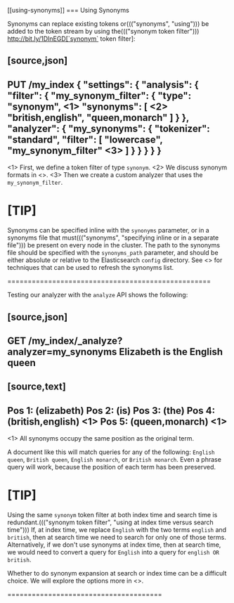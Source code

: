 [[using-synonyms]]
=== Using Synonyms

Synonyms can replace existing tokens or((("synonyms", "using"))) be added to the token stream by using the((("synonym token filter")))
http://bit.ly/1DInEGD[`synonym` token filter]:

[source,json]
-------------------------------------
PUT /my_index
{
  "settings": {
    "analysis": {
      "filter": {
        "my_synonym_filter": {
          "type": "synonym", <1>
          "synonyms": [ <2>
            "british,english",
            "queen,monarch"
          ]
        }
      },
      "analyzer": {
        "my_synonyms": {
          "tokenizer": "standard",
          "filter": [
            "lowercase",
            "my_synonym_filter" <3>
          ]
        }
      }
    }
  }
}
-------------------------------------
<1> First, we define a token filter of type `synonym`.
<2> We discuss synonym formats in <<synonym-formats>>.
<3> Then we create a custom analyzer that uses the `my_synonym_filter`.

[TIP]
==================================================

Synonyms can be specified inline with the `synonyms` parameter, or in a
synonyms file that must((("synonyms", "specifying inline or in a separate file"))) be present on every node in the cluster. The path to
the synonyms file should be specified with the `synonyms_path` parameter, and
should be either absolute or relative to the Elasticsearch `config` directory.
See <<updating-stopwords>> for techniques that can be used to refresh the
synonyms list.

==================================================

Testing our analyzer with the `analyze` API shows the following:

[source,json]
-------------------------------------
GET /my_index/_analyze?analyzer=my_synonyms
Elizabeth is the English queen
-------------------------------------

[source,text]
------------------------------------
Pos 1: (elizabeth)
Pos 2: (is)
Pos 3: (the)
Pos 4: (british,english) <1>
Pos 5: (queen,monarch) <1>
------------------------------------
<1> All synonyms occupy the same position as the original term.

A document like this will match queries for any of the following: `English queen`,
`British queen`, `English monarch`, or `British monarch`.
Even a phrase query will work, because the position of
each term has been preserved.

[TIP]
======================================

Using the same `synonym` token filter at both index time and search time is
redundant.((("synonym token filter", "using at index time versus search time")))  If, at index time, we replace `English` with the two terms
`english` and `british`, then at search time we need to search for only one of
those terms.  Alternatively, if we don't use synonyms at index time, then at
search time, we would need to convert a query for `English` into a query for
`english OR british`.

Whether to do synonym expansion at search or index time can be a difficult
choice.  We will explore the options more in <<synonyms-expand-or-contract>>.

======================================
